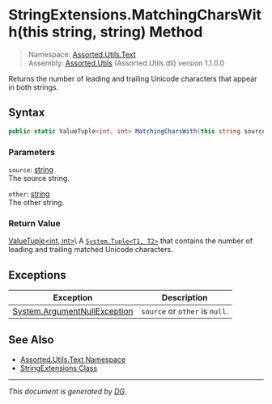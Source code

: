 ﻿# StringExtensions.MatchingCharsWith(this string, string) Method

> Namespace: [Assorted.Utils.Text](index.md#assortedutilstext-namespace)\
> Assembly: [Assorted.Utils](index.md) (Assorted.Utils.dll) version 1.1.0.0

Returns the number of leading and trailing Unicode characters that appear in both strings.

## Syntax

```csharp
public static ValueTuple<int, int> MatchingCharsWith(this string source, string other)
```

### Parameters

`source`: [string](https://docs.microsoft.com/en-us/dotnet/api/system.string)\
The source string.

`other`: [string](https://docs.microsoft.com/en-us/dotnet/api/system.string)\
The other string.

### Return Value

[ValueTuple\<int, int>](https://docs.microsoft.com/en-us/dotnet/api/system.valuetuple-2,)\
A [`System.Tuple<T1, T2>`](https://docs.microsoft.com/en-us/dotnet/api/system.tuple-2) that contains the number of leading and trailing matched Unicode characters.

## Exceptions

Exception | Description
--- | ---
[System.ArgumentNullException](https://docs.microsoft.com/en-us/dotnet/api/system.argumentnullexception) | `source` or `other` is `null`.

## See Also

- [Assorted.Utils.Text Namespace](index.md#assortedutilstext-namespace)
- [StringExtensions Class](Assorted.Utils.Text.StringExtensions.md)

---

_This document is generated by [DG](https://github.com/Khojasteh/dg)._
